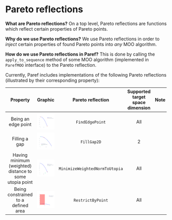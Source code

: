 # Pareto reflections

**What are Pareto reflections?**
On a top level, Pareto reflections are functions which reflect certain properties of Pareto points.

**Why do we use Pareto reflections?**
We use Pareto reflections in order to *inject* certain properties of found Pareto points into *any* MOO algorithm.

**How do we use Pareto reflections in Paref?**
This is done by calling the ``apply_to_sequence`` method of some MOO algorithm (implemented in ``ParefMOO`` interface)
to the Pareto reflection.


Currently, Paref includes implementations of the following Pareto reflections
(illustrated by their corresponding property):

|                        Property                         |                                     Graphic                                      |        Pareto reflection         | Supported target space dimension |          Note          | Code |
|:-------------------------------------------------------:|:--------------------------------------------------------------------------------:|:--------------------------------:|:--------------------------------:|:----------------------:|:----:|
|                   Being an edge point                   |     ![Edge points](../graphics/plots/reflections/FindEdgePointsSequence.svg)     |        ``FindEdgePoint``         |               All                |||
|                      Filling a gap                      |             ![Fill gap](../graphics/plots/reflections/FillGap2D.svg)             |          ``FillGap2D``           |                2                 |||
| Having minimum (weighted) distance to some utopia point | ![Weighted norm](../graphics/plots/reflections/MinimizeWeightedNormToUtopia.svg) | ``MinimizeWeightedNormToUtopia`` |               All                |||
|           Being constrained to a defined area           |          ![Fill gap](../graphics/plots/reflections/RestrictByPoint.svg)          |       ``RestrictByPoint``        |               All                |||
